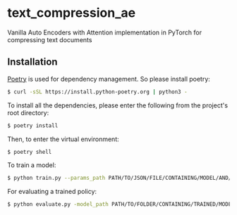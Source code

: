 # text_compression_ae
Vanilla Auto Encoders with Attention implementation in PyTorch for compressing text documents

## Installation

[Poetry](https://python-poetry.org/) is used for dependency management. So please install poetry:

```bash
$ curl -sSL https://install.python-poetry.org | python3 -

```

To install all the dependencies, please enter the following from the project's root directory:

```bash
$ poetry install

```

Then, to enter the virtual environment:

```bash
$ poetry shell

```

To train a model:

```bash
$ python train.py --params_path PATH/TO/JSON/FILE/CONTAINING/MODEL/AND/TRAINING/HYPERPARAMETERS

```

For evaluating a trained policy:

```bash
$ python evaluate.py -model_path PATH/TO/FOLDER/CONTAINING/TRAINED/MODEL

```
